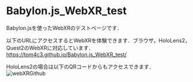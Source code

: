# Babylon.js_WebXR_test
Babylon.jsを使ったWebXRのテストページです．

以下のURLにアクセスするとWebXRを体験できます．ブラウザ，HoloLens2，Quest2のWebXRに対応しています．
https://tom4c3.github.io/Babylon.js_WebXR_test/

HoloLens2の場合は以下のQRコードからもアクセスできます．<br/>
![webXRGithub](https://user-images.githubusercontent.com/43462743/181256836-4656fc72-b8dc-4441-b31d-4f929d9dd087.png)
